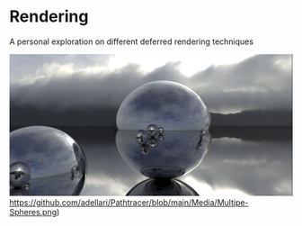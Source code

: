 # Rendering
 A personal exploration on different deferred rendering techniques

![Progress](https://github.com/adellari/Pathtracer/blob/main/Media/Multipe-Spheres.png)https://github.com/adellari/Pathtracer/blob/main/Media/Multipe-Spheres.png)
